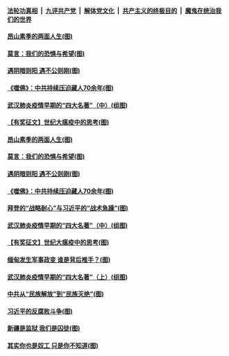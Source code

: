

####  [法轮功真相](../../../../basic/blob/master/README.md?t=02040431) &nbsp;|&nbsp; [九评共产党](../../../../9ping.md/blob/master/README.md?t=02040431) &nbsp;|&nbsp; [解体党文化](../../../../jtdwh.md/blob/master/README.md?t=02040431)  &nbsp;|&nbsp; [共产主义的终极目的](../../../../gczydzjmd.md/blob/master/README.md?t=02040431) &nbsp;|&nbsp; [魔鬼在统治我们的世界](../../../../mgztzwmdsj.md/blob/master/README.md?t=02040431) 

#### [昂山素季的两面人生(图)](../pages/p4/961264.md?t=02040431) 

#### [莫言：我们的恐惧与希望(图)](../pages/p4/961263.md?t=02040431) 

#### [遇阴暗则阳 遇不公则刚(图)](../pages/p4/961261.md?t=02040431) 

#### [《噬佛》：中共持续压迫藏人70余年(图)](../pages/p4/961253.md?t=02040431) 

#### [武汉肺炎疫情早期的“四大名著”（中）(组图)](../pages/p4/961117.md?t=02040431) 

#### [【有奖征文】世纪大瘟疫中的思考(图)](../pages/p4/961202.md?t=02040431) 



#### [昂山素季的两面人生(图)](../pages/p4/961264.md?t=02040431) 

#### [莫言：我们的恐惧与希望(图)](../pages/p4/961263.md?t=02040431) 

#### [遇阴暗则阳 遇不公则刚(图)](../pages/p4/961261.md?t=02040431) 

#### [《噬佛》：中共持续压迫藏人70余年(图)](../pages/p4/961253.md?t=02040431) 

#### [拜登的“战略耐心”与习近平的“战术急躁”(图)](../pages/p4/961246.md?t=02040431) 

#### [武汉肺炎疫情早期的“四大名著”（中）(组图)](../pages/p4/961117.md?t=02040431) 

#### [【有奖征文】世纪大瘟疫中的思考(图)](../pages/p4/961202.md?t=02040431) 

#### [缅甸发生军事政变 谁是背后推手？(图)](../pages/p4/961197.md?t=02040431) 






#### [武汉肺炎疫情早期的“四大名著”（上）(组图)](../pages/p4/961115.md?t=02040431) 

#### [中共从“民族解放”到“民族灭绝”(图)](../pages/p4/961110.md?t=02040431) 

#### [习近平的反腐败斗争(图)](../pages/p4/961109.md?t=02040431) 

#### [新疆是监狱 我们是囚徒(图)](../pages/p4/961103.md?t=02040431) 

#### [其实你也是奴工 只是你不知道(图)](../pages/p4/961102.md?t=02040431) 

